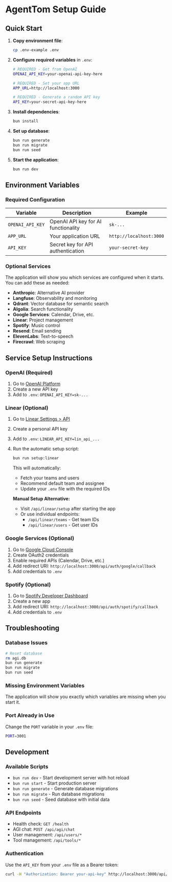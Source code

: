 # AgentTom Setup Guide

## Quick Start

1. **Copy environment file**:
   ```bash
   cp .env-example .env
   ```

2. **Configure required variables** in `.env`:
   ```bash
   # REQUIRED - Get from OpenAI
   OPENAI_API_KEY=your-openai-api-key-here
   
   # REQUIRED - Set your app URL
   APP_URL=http://localhost:3000
   
   # REQUIRED - Generate a random API key
   API_KEY=your-secret-api-key-here
   ```

3. **Install dependencies**:
   ```bash
   bun install
   ```

4. **Set up database**:
   ```bash
   bun run generate
   bun run migrate
   bun run seed
   ```

5. **Start the application**:
   ```bash
   bun run dev
   ```

## Environment Variables

### Required Configuration

| Variable | Description | Example |
|----------|-------------|---------|
| `OPENAI_API_KEY` | OpenAI API key for AI functionality | `sk-...` |
| `APP_URL` | Your application URL | `http://localhost:3000` |
| `API_KEY` | Secret key for API authentication | `your-secret-key` |

### Optional Services

The application will show you which services are configured when it starts. You can add these as needed:

- **Anthropic**: Alternative AI provider
- **Langfuse**: Observability and monitoring
- **Qdrant**: Vector database for semantic search
- **Algolia**: Search functionality
- **Google Services**: Calendar, Drive, etc.
- **Linear**: Project management
- **Spotify**: Music control
- **Resend**: Email sending
- **ElevenLabs**: Text-to-speech
- **Firecrawl**: Web scraping

## Service Setup Instructions

### OpenAI (Required)
1. Go to [OpenAI Platform](https://platform.openai.com/api-keys)
2. Create a new API key
3. Add to `.env`: `OPENAI_API_KEY=sk-...`

### Linear (Optional)
1. Go to [Linear Settings > API](https://linear.app/settings/api)
2. Create a personal API key
3. Add to `.env`: `LINEAR_API_KEY=lin_api_...`
4. Run the automatic setup script:
   ```bash
   bun run setup:linear
   ```
   This will automatically:
   - Fetch your teams and users
   - Recommend default team and assignee
   - Update your `.env` file with the required IDs

   **Manual Setup Alternative:**
   - Visit `/api/linear/setup` after starting the app
   - Or use individual endpoints:
     - `/api/linear/teams` - Get team IDs
     - `/api/linear/users` - Get user IDs

### Google Services (Optional)
1. Go to [Google Cloud Console](https://console.cloud.google.com/apis/credentials)
2. Create OAuth2 credentials
3. Enable required APIs (Calendar, Drive, etc.)
4. Add redirect URI: `http://localhost:3000/api/auth/google/callback`
5. Add credentials to `.env`

### Spotify (Optional)
1. Go to [Spotify Developer Dashboard](https://developer.spotify.com/dashboard)
2. Create a new app
3. Add redirect URI: `http://localhost:3000/api/auth/spotify/callback`
4. Add credentials to `.env`

## Troubleshooting

### Database Issues
```bash
# Reset database
rm agi.db
bun run generate
bun run migrate
bun run seed
```

### Missing Environment Variables
The application will show you exactly which variables are missing when you start it.

### Port Already in Use
Change the `PORT` variable in your `.env` file:
```bash
PORT=3001
```

## Development

### Available Scripts
- `bun run dev` - Start development server with hot reload
- `bun run start` - Start production server
- `bun run generate` - Generate database migrations
- `bun run migrate` - Run database migrations
- `bun run seed` - Seed database with initial data

### API Endpoints
- Health check: `GET /health`
- AGI chat: `POST /api/agi/chat`
- User management: `/api/users/*`
- Tool management: `/api/tools/*`

### Authentication
Use the `API_KEY` from your `.env` file as a Bearer token:
```bash
curl -H "Authorization: Bearer your-api-key" http://localhost:3000/api/users
``` 